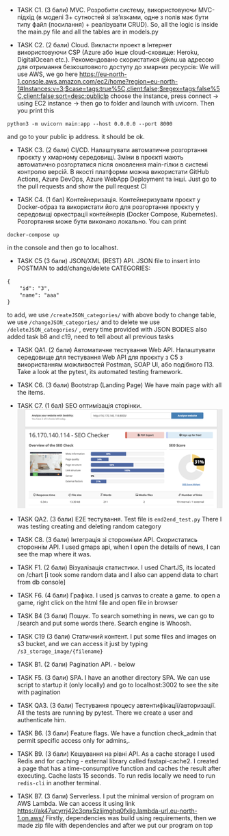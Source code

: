 - TASK С1. (3 бали) MVC. Розробити систему, використовуючи MVC-підхід (в моделі 3+ сутностей зі зв’язками, одне з полів має бути типу файл (посилання) + реалізувати CRUD).
So, all the logic is inside the main.py file and all the tables are in models.py

- TASK С2. (2 бали) Cloud. Викласти проект в Інтернет використовуючи CSP (Azure або інше cloud-сховище: Heroku, DigitalOcean etc.). Рекомендовано скористатися @knu.ua адресою для отримання безкоштовного доступу до хмарних ресурсів:
We will use AWS, we go here 
https://eu-north-1.console.aws.amazon.com/ec2/home?region=eu-north-1#Instances:v=3;$case=tags:true%5C,client:false;$regex=tags:false%5C,client:false;sort=desc:publicIp
choose the instance, press connect -> using EC2 instance -> then go to folder and launch with uvicorn.
Then you print this
```
python3 -m uvicorn main:app --host 0.0.0.0 --port 8000
```
and go to your public ip address. it should be ok.

- TASK C3. (2 бали) CI/CD. Налаштувати автоматичне розгортання проєкту у хмарному середовищі. Зміни в проєкті мають автоматично розгортатися після оновлення main-гілки в системі контролю версій. В якості платформи можна використати GitHub Actions, Azure DevOps, Azure WebApp Deployment та інші.
Just go to the pull requests and show the pull request CI

- TASK С4. (1 бал) Контейнеризація. Контейнеризувати проєкт у Docker-образ та використати його для розгортання проєкту у середовищі оркестрації контейнерів (Docker Compose, Kubernetes). Розгортання може бути виконано локально.
You can print 
```
docker-compose up
```
in the console and then go to localhost.

- TASK C5 (3 бали) JSON/XML (REST) API.
JSON file to insert into POSTMAN to add/change/delete CATEGORIES:
```
{
    "id": "3",
    "name": "aaa"
}
```
to add, we use `/createJSON_categories/` with above body
to change table, we use `/changeJSON_categories/`
and to delete we use `/deleteJSON_categories/` , every time provided with JSON BODIES
also added task b8 and c19, need to tell about all previous tasks

- TASK QA1. (2 бали) Автоматичне тестування Web API. Налаштувати середовище для тестування Web API для проєкту з C5 з використанням можливостей Postman, SOAP UI, або подібного ПЗ.
Take a look at the pytest, its automated testing framework.

- TASK C6. (3 бали) Bootstrap (Landing Page)
We have main page with all the items.

- TASK С7. (1 бал) SEO оптимізація сторінки.
![this is the seo result on my site](/templates/static/img/Seo_result.png)

- TASK QA2. (3 бали) E2E тестування.
Test file is `end2end_test.py` There I was testing creating and deleting random category

- TASK C8. (3 бали) Інтеграція зі сторонніми API. Скористатись стороннім API. 
I used gmaps api, when I open the details of news, I can see the map where it was.

- TASK F1. (2 бали) Візуалізація статистики.
I used ChartJS, its located on /chart [i took some random data and I also can append data to chart from db console]

- TASK F6. (4 бали) Графіка. 
I used js canvas to create a game. to open a game, right click on the html file and open file in browser

- TASK B4 (3 бали) Пошук.
To search something in news, we can go to /search and put some words there. Search engine is Whoosh.

- TASK C19 (3 бали) Статичний контент.
I put some files and images on s3 bucket, and we can access it just by typing `/s3_storage_image/{filename}`

- TASK B1. (2 бали) Pagination API. - below

- TASK F5. (3 бали) SPA.
I have an another directory SPA. We can use script to startup it (only locally) and go to localhost:3002 to see the site with pagination

- TASK QA3. (3 бали) Тестування процесу автентифікації/авторизації.
All the tests are running by pytest. There we create a user and authenticate him.

- TASK B6. (3 бали) Feature flags.
We have a function check_admin that permit specific access only for admins,.

- TASK B9. (3 бали) Кешування на рівні API.
As a cache storage I used Redis and for caching - external library called fastapi-cache2. I created a page that has a time-consumptive function and caches the result after executing. Cache lasts 15 seconds. To run redis locally we need to run `redis-cli` in another terminal.

- TASK B7. (3 бали) Serverless.
I put the minimal version of program on AWS Lambda. We can access it using link
https://ak47ucyrrj42c3qnx5zlijmghq0fxlig.lambda-url.eu-north-1.on.aws/
Firstly, dependencies was build using requirements, then we made zip file with dependencies and after we put our program on top
